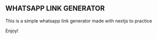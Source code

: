 ## WHATSAPP LINK GENERATOR

This is a simple whatsapp link generator made with nextjs to practice

Enjoy!
